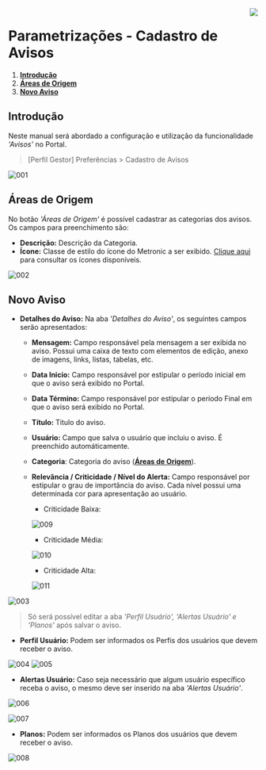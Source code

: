 <img src="../../src/images/benner_rgb.png" align="right"/>

# Parametrizações - Cadastro de Avisos

1.  **[Introdução](#introdução)**
2.  **[Áreas de Origem](#áreas-de-origem)**
3.  **[Novo Aviso](#novo-aviso)**

## Introdução

Neste manual será abordado a configuração e utilização da funcionalidade *'Avisos'* no Portal.

> [Perfil Gestor] Preferências > Cadastro de Avisos

![001](src/images/001.png)

## Áreas de Origem

No botão *'Áreas de Origem'* é possível cadastrar as categorias dos avisos. Os campos para preenchimento são:

* **Descrição:** Descrição da Categoria.
* **Ícone:** Classe de estilo do ícone do Metronic a ser exibido. [Clique aqui](http://keenthemes.com/preview/metronic/theme/admin_1/ui_icons.html) para consultar os ícones disponíveis.

![002](src/images/002.png)

## Novo Aviso

* **Detalhes do Aviso:**
Na aba *'Detalhes do Aviso'*, os seguintes campos serão apresentados:

    * **Mensagem:** Campo responsável pela mensagem a ser exibida no aviso. Possui uma caixa de texto com elementos de edição, anexo de imagens, links, listas, tabelas, etc.
    * **Data Inicio:** Campo responsável por estipular o período inicial em que o aviso será exibido no Portal.
    * **Data Término:** Campo responsável por estipular o período Final em que o aviso será exibido no Portal.
    * **Título:** Titulo do aviso.
    * **Usuário:** Campo que salva o usuário que incluiu o aviso. É preenchido automáticamente.
    * **Categoria**: Categoria do aviso (**[Áreas de Origem](#áreas-de-origem)**).
    * **Relevância / Criticidade / Nível do Alerta:** Campo responsável por estipular o grau de importância do aviso. Cada nível possui uma determinada cor para apresentação ao usuário.
        * Criticidade Baixa:

        ![009](src/images/009.png) 

        * Criticidade Média:

        ![010](src/images/010.png) 

        * Criticidade Alta:

        ![011](src/images/011.png) 

![003](src/images/003.png)




>Só será possível editar a aba *'Perfil Usuário', 'Alertas Usuário' e 'Planos'* após salvar o aviso. 

* **Perfil Usuário:** Podem ser informados os Perfis dos usuários que devem receber o aviso.


![004](src/images/004.png)
![005](src/images/005.png)


* **Alertas Usuário:** Caso seja necessário que algum usuário específico receba o aviso, o mesmo deve ser inserido na aba *'Alertas Usuário'*.

![006](src/images/006.png)

![007](src/images/007.png)


* **Planos:** Podem ser informados os Planos dos usuários que devem receber o aviso.

![008](src/images/008.png)
